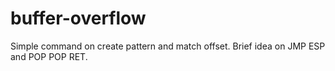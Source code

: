 # buffer-overflow

Simple command on create pattern and match offset.
Brief idea on JMP ESP and POP POP RET.
